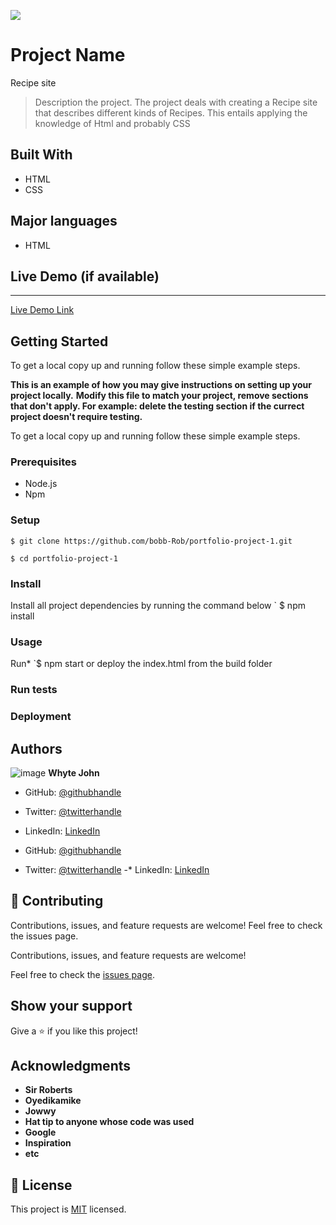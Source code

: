 ![](https://img.shields.io/badge/Microverse-blueviolet)

# Project Name
Recipe site
> Description the project.
The project deals with creating a Recipe site that describes different kinds of Recipes. This entails applying the knowledge of Html and probably CSS

## Built With
- HTML
- CSS

## Major languages
- HTML

## Live Demo (if available)
*************
[Live Demo Link](https://livedemo.com)


## Getting Started
To get a local copy up and running follow these simple example steps.

**This is an example of how you may give instructions on setting up your project locally.**
**Modify this file to match your project, remove sections that don't apply. For example: delete the testing section if the currect project doesn't require testing.**


To get a local copy up and running follow these simple example steps.

### Prerequisites
- Node.js
- Npm

### Setup
`$ git clone https://github.com/bobb-Rob/portfolio-project-1.git`

  `$ cd portfolio-project-1`


### Install
Install all project dependencies by running the command below
 ` $ npm install

### Usage
Run*
`$ npm start or deploy the index.html from the build folder

### Run tests

### Deployment



## Authors
![image](https://user-images.githubusercontent.com/114124850/192511142-9c408314-68dd-491f-afee-1e1415378095.png)
**Whyte John**

- GitHub: [@githubhandle](https://github.com/githubhandle)
- Twitter: [@twitterhandle](https://twitter.com/twitterhandle)
- LinkedIn: [LinkedIn](https://linkedin.com/in/linkedinhandle)


- GitHub: [@githubhandle](https://github.com/githubhandle)
- Twitter: [@twitterhandle](https://twitter.com/twitterhandle)
-* LinkedIn: [LinkedIn](https://linkedin.com/in/linkedinhandle)

## 🤝 Contributing
Contributions, issues, and feature requests are welcome!
Feel free to check the issues page.

Contributions, issues, and feature requests are welcome!

Feel free to check the [issues page](../../issues/).

## Show your support
Give a ⭐️ if you like this project!

## Acknowledgments
- **Sir Roberts**
- **Oyedikamike**
- **Jowwy**
- **Hat tip to anyone whose code was used**
- **Google**
- **Inspiration**
- **etc**

## 📝 License

This project is [MIT](./MIT.md) licensed.
